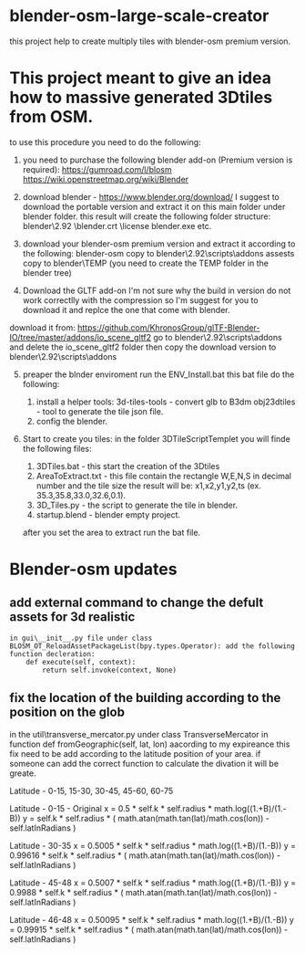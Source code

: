# blender-osm-large-scale-creator
this project help to create multiply tiles with blender-osm premium version.

# This project meant to give an idea how to massive generated 3Dtiles from OSM.
to use this procedure you need to do the following:

1. you need to purchase the following blender add-on (Premium version is required): 
https://gumroad.com/l/blosm
https://wiki.openstreetmap.org/wiki/Blender

2. download blender - https://www.blender.org/download/
I suggest to download the portable version and extract it on this main folder under blender folder.
this result will create the following folder structure:
		blender\2.92
			   \blender.crt
			   \license
			   blender.exe
			   etc.

3. download your blender-osm premium version and extract it according to the following:
	blender-osm copy to blender\2.92\scripts\addons
	assests copy to blender\TEMP (you need to create the TEMP folder in the blender tree)
	
4. Download the GLTF add-on
I'm not sure why the build in version do not work correctlly with the compression so I'm suggest for you to download it and replce the one that come with blender.

download it from: https://github.com/KhronosGroup/glTF-Blender-IO/tree/master/addons/io_scene_gltf2
go to blender\2.92\scripts\addons and delete the io_scene_gltf2 folder then copy the download version to blender\2.92\scripts\addons 


5. preaper the blnder enviroment
run the ENV_Install.bat 
this bat file do the following:
	1. install a helper tools:
		3d-tiles-tools - convert glb to B3dm
		obj23dtiles - tool to generate the tile json file.
	2. config the blender.
	

6. Start to create you tiles:
	in the folder 3DTileScriptTemplet you will finde the following files:
	1. 3DTiles.bat - this start the creation of the 3Dtiles
	2. AreaToExtract.txt - this file contain the rectangle W,E,N,S in decimal number and the tile size the result will be: x1,x2,y1,y2,ts (ex. 35.3,35.8,33.0,32.6,0.1).
	3. 3D_Tiles.py - the script to generate the tile in blender.
	4. startup.blend - blender empty project.
	
	after you set the area to extract run the bat file.



# Blender-osm updates

## add external command to change the defult assets for 3d realistic
	in gui\__init__.py file under class BLOSM_OT_ReloadAssetPackageList(bpy.types.Operator): add the following function decleration:
		def execute(self, context):
			return self.invoke(context, None)

## fix the location of the building according to the position on the glob
in the util\transverse_mercator.py under class TransverseMercator in function def fromGeographic(self, lat, lon)
aacording to my expireance this fix need to be add according to the latitude position of your area.
if someone can add the correct function to calculate the divation it will be greate.
	
Latitude - 0-15, 15-30, 30-45, 45-60, 60-75

Latitude - 0-15 - Original
        x = 0.5 * self.k * self.radius * math.log((1.+B)/(1.-B))
        y = self.k * self.radius * ( math.atan(math.tan(lat)/math.cos(lon)) - self.latInRadians )

Latitude - 30-35
        x = 0.5005 * self.k * self.radius * math.log((1.+B)/(1.-B))
		y = 0.99616 * self.k * self.radius * ( math.atan(math.tan(lat)/math.cos(lon)) - self.latInRadians )

Latitude - 45-48
        x = 0.5007 * self.k * self.radius * math.log((1.+B)/(1.-B))
        y = 0.9988 * self.k * self.radius * ( math.atan(math.tan(lat)/math.cos(lon)) - self.latInRadians )

Latitude - 46-48
        x = 0.50095 * self.k * self.radius * math.log((1.+B)/(1.-B))
        y = 0.99915 * self.k * self.radius * ( math.atan(math.tan(lat)/math.cos(lon)) - self.latInRadians )

